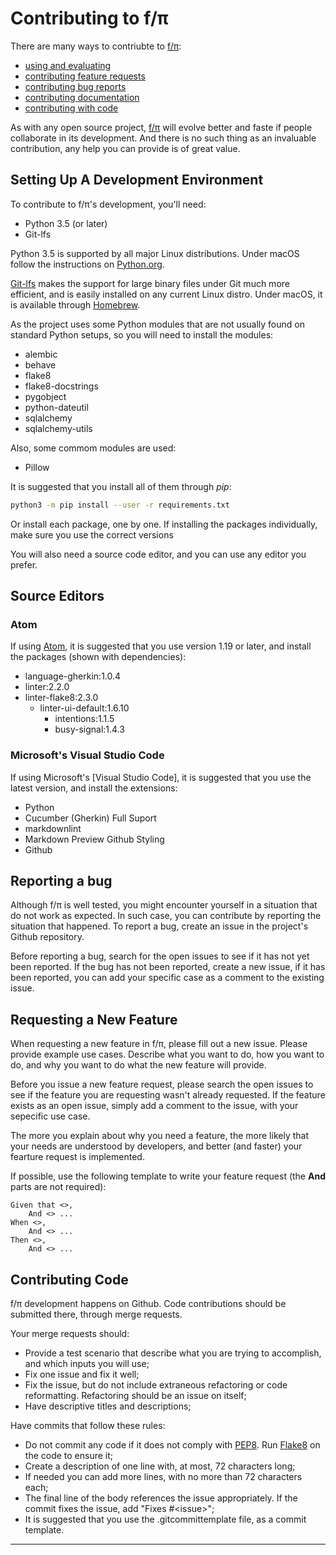 # Contributing to f/π

There are many ways to contriubte to [f/π]:

* [using and evaluating](#usage)
* [contributing feature requests](#features)
* [contributing bug reports](#bugs)
* [contributing documentation](#docs)
* [contributing with code](#code)

As with any open source project, [f/π] will evolve better and faste if
people collaborate in its development. And there is no such thing as an
invaluable contribution, any help you can provide is of great value.

## Setting Up A Development Environment

To contribute to f/π's development, you'll need:

* Python 3.5 (or later)
* Git-lfs

Python 3.5 is supported by all major Linux distributions. Under macOS
follow the instructions on [Python.org](https://python.org).

[Git-lfs](https://git-lfs.github.com) makes the support for large binary
files under Git much more efficient, and is easily installed on any
current Linux distro. Under macOS, it is available through
[Homebrew](https://brew.sh).

As the project uses some Python modules that are not usually found on
standard Python setups, so you will need to install the modules:

* alembic
* behave
* flake8
* flake8-docstrings
* pygobject
* python-dateutil
* sqlalchemy
* sqlalchemy-utils

Also, some commom modules are used:

* Pillow

It is suggested that you install all of them through _pip_:

```bash
python3 -m pip install --user -r requirements.txt
```

Or install each package, one by one. If installing the packages
individually, make sure you use the correct versions

You will also need a source code editor, and you can use any editor you
prefer.

## Source Editors

### Atom

If using [Atom], it is suggested that you use version 1.19 or later, and
install the packages (shown with dependencies):

* language-gherkin:1.0.4
* linter:2.2.0
* linter-flake8:2.3.0
  * linter-ui-default:1.6.10
    * intentions:1.1.5
    * busy-signal:1.4.3

### Microsoft's Visual Studio Code

If using Microsoft's [Visual Studio Code], it is suggested that you use
the latest version, and install the extensions:

* Python
* Cucumber (Gherkin) Full Suport
* markdownlint
* Markdown Preview Github Styling
* Github

## Reporting a bug

Although f/π is well tested, you might encounter yourself in a situation
that do not work as expected. In such case, you can contribute by
reporting the situation that happened. To report a bug, create an issue
in the project's Github repository.

Before reporting a bug, search for the open issues to see if it has not
yet been reported. If the bug has not been reported, create a new issue,
if it has been reported, you can add your specific case as a comment to
the existing issue.

## Requesting a New Feature <span id="features"/>

When requesting a new feature in f/π, please fill out a new issue.
Please provide example use cases. Describe what you want to do, how you
want to do, and why you want to do what the new feature will provide.

Before you issue a new feature request, please search the open issues to
see if the feature you are requesting wasn't already requested. If the
feature exists as an open issue, simply add a comment to the issue,
with your sepecific use case.

The more you explain about why you need a feature, the more likely that
your needs are understood by developers, and better (and faster) your
fearture request is implemented.

If possible, use the following template to write your feature request
(the **And** parts are not required):

```gherkin
Given that <>,
    And <> ...
When <>,
    And <> ...
Then <>,
    And <> ...
```

## Contributing Code <span id="code"/>

f/π development happens on Github. Code contributions should be
submitted there, through merge requests.

Your merge requests should:

* Provide a test scenario that describe what you are trying to
accomplish, and which inputs you will use;
* Fix one issue and fix it well;
* Fix the issue, but do not include extraneous refactoring or code
reformatting. Refactoring should be an issue on itself;
* Have descriptive titles and descriptions;

Have commits that follow these rules:

* Do not commit any code if it does not comply with [PEP8]. Run [Flake8]
on the code to ensure it;
* Create a description of one line with, at most, 72 characters long;
* If needed you can add more lines, with no more than 72 characters
each;
* The final line of the body references the issue appropriately. If the
commit fixes the issue, add "Fixes #\<issue\>";
* It is suggested that you use the .gitcommittemplate file, as a commit
template.

----
[atom]:https://atom.io
[f/π]:http://rafaeljeffman.com?fpi
[flake8]:https://gitlab.com/pycqa/flake8
[PEP8]:https://www.python.org/dev/peps/pep-0008/
